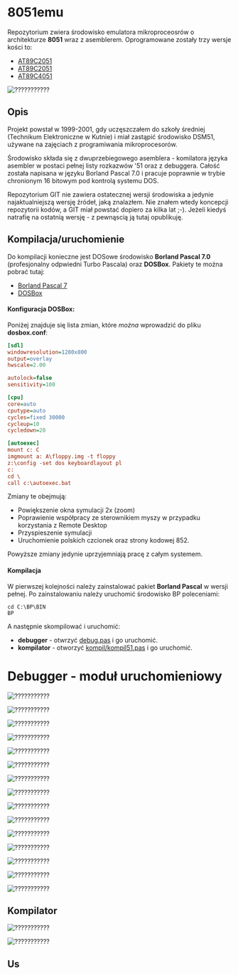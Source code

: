 # 8051emu
Repozytorium zwiera środowisko emulatora mikroproceosrów o architekturze **8051** wraz z asemblerem. Oprogramowane zostały trzy wersje kości to:
  * [AT89C2051](http://www.keil.com/dd/docs/datashts/atmel/doc0366.pdf)
  * [AT89C2051](https://ww1.microchip.com/downloads/en/DeviceDoc/doc0368.pdf)
  * [AT89C4051](https://ww1.microchip.com/downloads/en/devicedoc/doc1001.pdf)
  
![???????????](./docs/about.png)
  
## Opis  

Projekt powstał w 1999-2001, gdy uczęszczałem do szkoły średniej (Technikum Elektroniczne w Kutnie) i miał zastąpić środowisko DSM51, używane na zajęciach z programiwania mikroprocesorów.

Środowisko składa się z dwuprzebiegowego asemblera - komilatora języka asembler w postaci pełnej listy rozkazwów '51 oraz z debuggera. Całość została napisana w języku Borland Pascal 7.0 i pracuje poprawnie w trybie chronionym 16 bitowym pod kontrolą systemu DOS. 

Repozytorium GIT nie zawiera ostatecznej wersji środowiska a jedynie najaktualniejszą wersję źródeł, jaką znalazłem. Nie znałem wtedy koncepcji repozytorii kodów, a GIT miał powstać dopiero za kilka lat ;-). Jeżeli kiedyś natrafię na ostatnią wersję - z pewnąscią ją tutaj opublikuję.

## Kompilacja/uruchomienie

Do kompilacji konieczne jest DOSowe środowisko **Borland Pascal 7.0** (profesjonalny odpwiedni Turbo Pascala) oraz **DOSBox**. Pakiety te można pobrać tutaj:
  * [Borland Pascal 7](https://winworldpc.com/product/borland-pascal/7x)
  * [DOSBox](https://www.dosbox.com/)

#### Konfiguracja DOSBox:

Poniżej znajduje się lista zmian, które *można* wprowadzić do pliku **dosbox.conf**:
```ini
[sdl]
windowresolution=1280x800
output=overlay
hwscale=2.00

autolock=false
sensitivity=100

[cpu]
core=auto
cputype=auto
cycles=fixed 30000
cycleup=10
cycledown=20

[autoexec]
mount c: C
imgmount a: A\floppy.img -t floppy
z:\config -set dos keyboardlayout pl
c:
cd \
call c:\autoexec.bat
```

Zmiany te obejmują:
 * Powiększenie okna symulacji 2x (zoom)
 * Poprawienie współpracy ze sterownikiem myszy w przypadku korzystania z Remote Desktop
 * Przyspieszenie symulacji
 * Uruchomienie polskich czcionek oraz strony kodowej 852.

Powyższe zmiany jedynie uprzyjemniają pracę z całym systemem.


#### Kompilacja
W pierwszej kolejności należy zainstalować pakiet **Borland Pascal** w wersji pełnej. Po zainstalowaniu należy uruchomić środowisko BP poleceniami:
```batch
cd C:\BP\BIN
BP
```
A następnie skompilować i uruchomić:
  * **debugger** - otwrzyć [debug.pas](./8051emu/debug.pas) i go uruchomić.
  * **kompilator** - otworzyć [kompil/kompil51.pas](./8051emu/kompil/kompil51.pas) i go uruchomić.


# Debugger - moduł uruchomieniowy


![???????????](./docs/breakpoints.png)


![???????????](./docs/chip_select.png)


![???????????](./docs/debug_window.png)


![???????????](./docs/interrupt_generation.png)


![???????????](./docs/memory_editor.png)


![???????????](./docs/memory_editor2.png)


![???????????](./docs/memory_editor_byte.png)


![???????????](./docs/memory_editor_ram.png)


![???????????](./docs/register_editor.png)


![???????????](./docs/symbol_editor.png)


![???????????](./docs/symbol_editor2.png)


![???????????](./docs/trace_animation.png)


![???????????](./docs/video_debugging.gif)


![???????????](./docs/video_live_ram.gif)


![???????????](./docs/video_run_to_breakpoint.gif)


## Kompilator

![???????????](./docs/code_editor.png)


![???????????](./docs/compiler_output.png)

## Us

